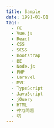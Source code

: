 ```yaml
---
title: Sample
date: 1991-01-01
tags:
  - FE
  - Vue.js
  - React
  - CSS
  - SCSS
  - Bootstrap
  - BE
  - Node.js
  - PHP
  - Laravel
  - MVC
  - TypeScript
  - JavaScript
  - jQuery
  - HTML
  - 神奇問題
  - 坑
---
```

